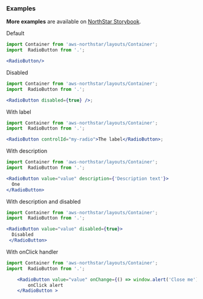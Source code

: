 ### Examples

**More examples** are available on <a href="https://storybook.northstar.aws-prototyping.cloud/?path=/story/components-radiobutton--default" target="_blank" rel="noreferrer noopener">NorthStar Storybook</a>.

Default
```jsx padded
import Container from 'aws-northstar/layouts/Container';
import  RadioButton from '.';

<RadioButton/>
```

Disabled
```jsx padded
import Container from 'aws-northstar/layouts/Container';
import  RadioButton from '.';

<RadioButton disabled={true} />;
```

With label
```jsx padded
import Container from 'aws-northstar/layouts/Container';
import  RadioButton from '.';

<RadioButton controlId="my-radio">The label</RadioButton>;
```

With description
```jsx padded
import Container from 'aws-northstar/layouts/Container';
import  RadioButton from '.';

<RadioButton value="value" description={'Description text'}>
  One
</RadioButton>

```

With description and disabled
```jsx padded
import Container from 'aws-northstar/layouts/Container';
import  RadioButton from '.';

<RadioButton value="value" disabled={true}>
  Disabled
 </RadioButton>
```


With onClick handler
```jsx padded
import Container from 'aws-northstar/layouts/Container';
import  RadioButton from '.';

    <RadioButton value="value" onChange={() => window.alert('Close me')}>
        onClick alert
    </RadioButton >
```
